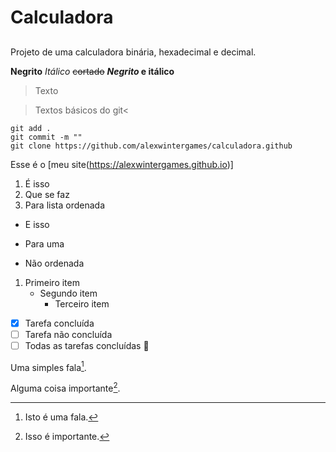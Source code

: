 # Calculadora

## 
Projeto de uma calculadora binária, hexadecimal e decimal.

**Negrito**
*Itálico*
~~cortado~~
**_Negrito_ e itálico**

>Texto


>Textos básicos do git<
```
git add .
git commit -m ""
git clone https://github.com/alexwintergames/calculadora.github
```

Esse é o [meu site(https://alexwintergames.github.io)]

1. É isso
2. Que se faz
3. Para lista ordenada

- E isso
* Para uma
+ Não ordenada

1. Primeiro item
    - Segundo item
        - Terceiro item

- [x] Tarefa concluída
- [ ] Tarefa não concluída
- [ ] Todas as tarefas concluídas :tada:

Uma simples fala[^1].

Alguma coisa importante[^2].

[^1]: Isto é uma fala.
[^2]: Isso é importante.
